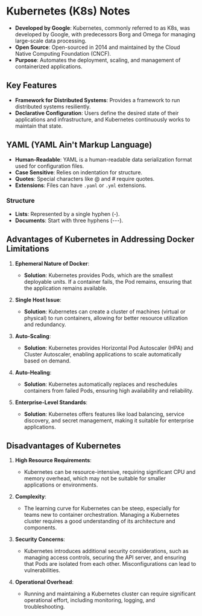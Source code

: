 # Kubernetes (K8s) Notes


- **Developed by Google**: Kubernetes, commonly referred to as K8s, was developed by Google, with predecessors Borg and Omega for managing large-scale data processing.
- **Open Source**: Open-sourced in 2014 and maintained by the Cloud Native Computing Foundation (CNCF).
- **Purpose**: Automates the deployment, scaling, and management of containerized applications.

## Key Features
- **Framework for Distributed Systems**: Provides a framework to run distributed systems resiliently.
- **Declarative Configuration**: Users define the desired state of their applications and infrastructure, and Kubernetes continuously works to maintain that state.

## YAML (YAML Ain't Markup Language)
- **Human-Readable**: YAML is a human-readable data serialization format used for configuration files.
- **Case Sensitive**: Relies on indentation for structure.
- **Quotes**: Special characters like @ and # require quotes.
- **Extensions**: Files can have `.yaml` or `.yml` extensions.

### Structure
- **Lists**: Represented by a single hyphen (-).
- **Documents**: Start with three hyphens (---).

## Advantages of Kubernetes in Addressing Docker Limitations

1. **Ephemeral Nature of Docker**:
   - **Solution**: Kubernetes provides Pods, which are the smallest deployable units. If a container fails, the Pod remains, ensuring that the application remains available.

2. **Single Host Issue**:
   - **Solution**: Kubernetes can create a cluster of machines (virtual or physical) to run containers, allowing for better resource utilization and redundancy.

3. **Auto-Scaling**:
   - **Solution**: Kubernetes provides Horizontal Pod Autoscaler (HPA) and Cluster Autoscaler, enabling applications to scale automatically based on demand.

4. **Auto-Healing**:
   - **Solution**: Kubernetes automatically replaces and reschedules containers from failed Pods, ensuring high availability and reliability.

5. **Enterprise-Level Standards**:
   - **Solution**: Kubernetes offers features like load balancing, service discovery, and secret management, making it suitable for enterprise applications.

## Disadvantages of Kubernetes

1. **High Resource Requirements**:
   - Kubernetes can be resource-intensive, requiring significant CPU and memory overhead, which may not be suitable for smaller applications or environments.

2. **Complexity**:
   - The learning curve for Kubernetes can be steep, especially for teams new to container orchestration. Managing a Kubernetes cluster requires a good understanding of its architecture and components.

3. **Security Concerns**:
   - Kubernetes introduces additional security considerations, such as managing access controls, securing the API server, and ensuring that Pods are isolated from each other. Misconfigurations can lead to vulnerabilities.

4. **Operational Overhead**:
   - Running and maintaining a Kubernetes cluster can require significant operational effort, including monitoring, logging, and troubleshooting.
